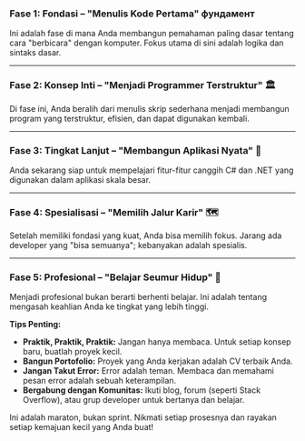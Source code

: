 ### Fase 1: Fondasi – "Menulis Kode Pertama"  фундамент

Ini adalah fase di mana Anda membangun pemahaman paling dasar tentang cara "berbicara" dengan komputer. Fokus utama di sini adalah logika dan sintaks dasar.

---

### Fase 2: Konsep Inti – "Menjadi Programmer Terstruktur" 🏛️

Di fase ini, Anda beralih dari menulis skrip sederhana menjadi membangun program yang terstruktur, efisien, dan dapat digunakan kembali.

---

### Fase 3: Tingkat Lanjut – "Membangun Aplikasi Nyata" 🚀

Anda sekarang siap untuk mempelajari fitur-fitur canggih C# dan .NET yang digunakan dalam aplikasi skala besar.

---

### Fase 4: Spesialisasi – "Memilih Jalur Karir" 🗺️

Setelah memiliki fondasi yang kuat, Anda bisa memilih fokus. Jarang ada developer yang "bisa semuanya"; kebanyakan adalah spesialis.

---

### Fase 5: Profesional – "Belajar Seumur Hidup" 🧠

Menjadi profesional bukan berarti berhenti belajar. Ini adalah tentang mengasah keahlian Anda ke tingkat yang lebih tinggi.

**Tips Penting:**
* **Praktik, Praktik, Praktik:** Jangan hanya membaca. Untuk setiap konsep baru, buatlah proyek kecil.
* **Bangun Portofolio:** Proyek yang Anda kerjakan adalah CV terbaik Anda.
* **Jangan Takut Error:** Error adalah teman. Membaca dan memahami pesan error adalah sebuah keterampilan.
* **Bergabung dengan Komunitas:** Ikuti blog, forum (seperti Stack Overflow), atau grup developer untuk bertanya dan belajar.

Ini adalah maraton, bukan sprint. Nikmati setiap prosesnya dan rayakan setiap kemajuan kecil yang Anda buat!

